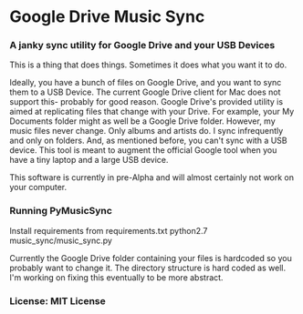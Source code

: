 # Google Drive Music Sync

### A janky sync utility for Google Drive and your USB Devices

This is a thing that does things. Sometimes it does what you want it to do.

Ideally, you have a bunch of files on Google Drive, and you want to sync them to a USB Device. The current Google Drive client for Mac does not support this- probably for good reason.
Google Drive's provided utility is aimed at replicating files that change with your Drive. For example, your My Documents folder might as well be a Google Drive folder.
However, my music files never change. Only albums and artists do. I sync infrequently and only on folders. And, as mentioned before, you can't sync with a USB device. 
This tool is meant to augment the official Google tool when you have a tiny laptop and a large USB device. 

This software is currently in pre-Alpha and will almost certainly not work on your computer. 

### Running PyMusicSync
Install requirements from requirements.txt
python2.7 music\_sync/music\_sync.py

Currently the Google Drive folder containing your files is hardcoded so you probably want to change it.
The directory structure is hard coded as well. I'm working on fixing this eventually to be more abstract.

### License: MIT License
